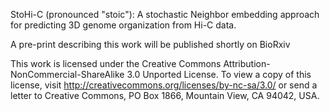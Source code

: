 StoHi-C (pronounced "stoic"): A stochastic Neighbor embedding approach for predicting 3D genome organization from Hi-C data.

A pre-print describing this work will be published shortly on BioRxiv

This work is licensed under the Creative Commons Attribution-NonCommercial-ShareAlike 3.0 Unported License. To view a copy of this license, visit http://creativecommons.org/licenses/by-nc-sa/3.0/ or send a letter to Creative Commons, PO Box 1866, Mountain View, CA 94042, USA.
 